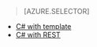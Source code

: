> [AZURE.SELECTOR]
- [C# with template](../articles/iot-hub-rm-template/)
- [C# with REST](../articles/iot-hub-rm-rest/)